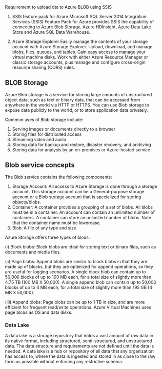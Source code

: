 Requirement to upload dta to Azure BLOB using SSIS
1. SSIS feature pack for Azure
Microsoft SQL Server 2014 Integration Services (SSIS) Feature Pack for Azure 
provides SSIS the capability of connecting to Azure Blob Storage, 
Azure HDInsight, Azure Data Lake Store and Azure SQL Data Warehouse.

2. Azure Storage Explorer
Easily manage the contents of your storage account with Azure Storage Explorer. 
Upload, download, and manage blobs, files, queues, and tables. 
Gain easy access to manage your virtual machine disks. 
Work with either Azure Resource Manager or classic storage accounts, 
plus manage and configure cross-origin resource sharing (CORS) rules.

## BLOB Storage
Azure Blob storage is a service for storing large amounts of unstructured object data, 
such as text or binary data, that can be accessed from anywhere in the world via HTTP or HTTPS. 
You can use Blob storage to expose data publicly to the world, or to store application data privately.

Common uses of Blob storage include:
1. Serving images or documents directly to a browser
2. Storing files for distributed access
3. Streaming video and audio
4. Storing data for backup and restore, disaster recovery, and archiving
5. Storing data for analysis by an on-premises or Azure-hosted service

## Blob service concepts
The Blob service contains the following components:

1. Storage Account: All access to Azure Storage is done through a storage account. 
					This storage account can be a General-purpose storage account or a Blob storage account 
					that is specialized for storing objects/blobs.
2. Container: 	A container provides a grouping of a set of blobs. 
				All blobs must be in a container. An account can contain an unlimited number of containers. 
				A container can store an unlimited number of blobs. Note that the container name must be lowercase.
3. Blob: 		A file of any type and size. 

Azure Storage offers three types of blobs: 

(i)	Block blobs:
Block blobs are ideal for storing text or binary files, such as documents and media files.
				
(ii)	Page blobs:
Append blobs are similar to block blobs in that they are made up of blocks, 
but they are optimized for append operations, so they are useful for logging scenarios. 
A single block blob can contain up to 50,000 blocks of up to 100 MB each, 
for a total size of slightly more than 4.75 TB (100 MB X 50,000). 
A single append blob can contain up to 50,000 blocks of up to 4 MB each, 
for a total size of slightly more than 195 GB (4 MB X 50,000).
				
(iii)	Append blobs:
Page blobs can be up to 1 TB in size, and are more efficient for frequent read/write operations. 
Azure Virtual Machines uses page blobs as OS and data disks.

### Data Lake
A data lake is a storage repository that holds a vast amount of raw data in its native format, including structured, 
semi-structured, and unstructured data. The data structure and requirements are not defined until the data is needed.
A data lake is a hub or repository of all data that any organization has access to, 
where the data is ingested and stored in as close to the raw form as possible without enforcing any restrictive schema. 
